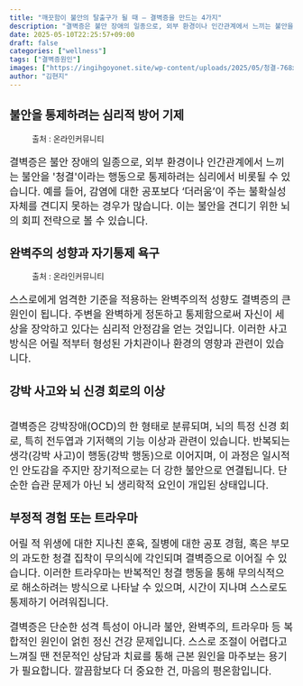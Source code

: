```yaml
---
title: "깨끗함이 불안의 탈출구가 될 때 – 결벽증을 만드는 4가지"
description: "결벽증은 불안 장애의 일종으로, 외부 환경이나 인간관계에서 느끼는 불안을 '청결'이라는 행동으로 통제하려는 심리에서 비롯될 수 있습니다. 예를 들어, 감염에 대한 공포보다 ‘더러움’이 주는 불확실성 자체를 견디지 못하는 경우가 많습니다. 이는 불안을 견디기 위한 뇌의 "
date: 2025-05-10T22:25:57+09:00
draft: false
categories: ["wellness"]
tags: ["결벽증원인"]
images: ["https://ingihgoyonet.site/wp-content/uploads/2025/05/청결-768x1024.jpg", "https://ingihgoyonet.site/wp-content/uploads/2025/05/소독-768x1024.jpg", "https://ingihgoyonet.site/wp-content/uploads/2025/05/청소-1024x683.jpg"]
author: "김현지"
---
```


<h2 >불안을 통제하려는 심리적 방어 기제</h2> <figure ><img src="https://ingihgoyonet.site/wp-content/uploads/2025/05/청결-768x1024.jpg" alt="" style="aspect-ratio:16/9;object-fit:cover"/><figcaption >출처 : 온라인커뮤니티</figcaption></figure> <p style="font-size:18px">결벽증은 불안 장애의 일종으로, 외부 환경이나 인간관계에서 느끼는 불안을 '청결'이라는 행동으로 통제하려는 심리에서 비롯될 수 있습니다. 예를 들어, 감염에 대한 공포보다 ‘더러움’이 주는 불확실성 자체를 견디지 못하는 경우가 많습니다. 이는 불안을 견디기 위한 뇌의 회피 전략으로 볼 수 있습니다.</p> <h2 >완벽주의 성향과 자기통제 욕구</h2> <figure ><img src="https://ingihgoyonet.site/wp-content/uploads/2025/05/소독-768x1024.jpg" alt="" /><figcaption >출처 : 온라인커뮤니티</figcaption></figure> <p style="font-size:18px">스스로에게 엄격한 기준을 적용하는 완벽주의적 성향도 결벽증의 큰 원인이 됩니다. 주변을 완벽하게 정돈하고 통제함으로써 자신이 세상을 장악하고 있다는 심리적 안정감을 얻는 것입니다. 이러한 사고방식은 어릴 적부터 형성된 가치관이나 환경의 영향과 관련이 있습니다.</p> <h2 >강박 사고와 뇌 신경 회로의 이상</h2> <figure ><img src="https://ingihgoyonet.site/wp-content/uploads/2025/05/청소-1024x683.jpg" alt="" /></figure> <p style="font-size:18px">결벽증은 강박장애(OCD)의 한 형태로 분류되며, 뇌의 특정 신경 회로, 특히 전두엽과 기저핵의 기능 이상과 관련이 있습니다. 반복되는 생각(강박 사고)이 행동(강박 행동)으로 이어지며, 이 과정은 일시적인 안도감을 주지만 장기적으로는 더 강한 불안으로 연결됩니다. 단순한 습관 문제가 아닌 뇌 생리학적 요인이 개입된 상태입니다.</p> <h2 >부정적 경험 또는 트라우마</h2> <p style="font-size:18px">어릴 적 위생에 대한 지나친 훈육, 질병에 대한 공포 경험, 혹은 부모의 과도한 청결 집착이 무의식에 각인되며 결벽증으로 이어질 수 있습니다. 이러한 트라우마는 반복적인 청결 행동을 통해 무의식적으로 해소하려는 방식으로 나타날 수 있으며, 시간이 지나며 스스로도 통제하기 어려워집니다.</p> <p style="font-size:18px">결벽증은 단순한 성격 특성이 아니라 불안, 완벽주의, 트라우마 등 복합적인 원인이 얽힌 정신 건강 문제입니다. 스스로 조절이 어렵다고 느껴질 땐 전문적인 상담과 치료를 통해 근본 원인을 마주보는 용기가 필요합니다. 깔끔함보다 더 중요한 건, 마음의 평온함입니다.</p>